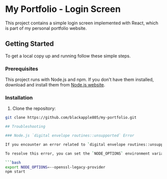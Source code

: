 # My Portfolio - Login Screen

This project contains a simple login screen implemented with React, which is part of my personal portfolio website.

## Getting Started

To get a local copy up and running follow these simple steps.

### Prerequisites

This project runs with Node.js and npm. If you don't have them installed, download and install them from [Node.js website](https://nodejs.org/).

### Installation

1. Clone the repository:
```bash
git clone https://github.com/blackapple805/my-portfolio.git

## Troubleshooting

### Node.js `digital envelope routines::unsupported` Error

If you encounter an error related to `digital envelope routines::unsupported` when starting the development server, it may be due to a version compatibility issue with Node.js and the OpenSSL library.

To resolve this error, you can set the `NODE_OPTIONS` environment variable to use the legacy provider before starting the server:

```bash
export NODE_OPTIONS=--openssl-legacy-provider
npm start
